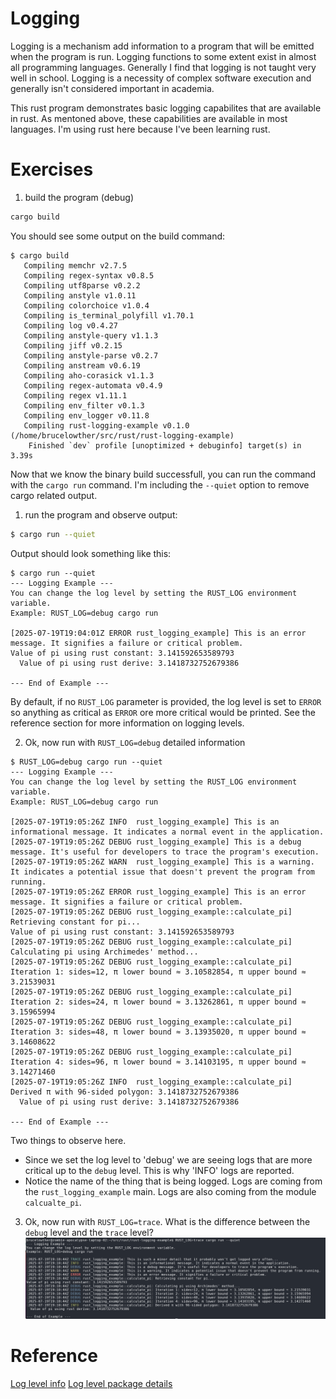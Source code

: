 # Logging
Logging is a mechanism add information to a program that will be emitted when the program is run.  Logging functions to some extent exist in almost all programming languages.
Generally I find that logging is not taught very well in school.  Logging is a necessity of complex software execution and generally isn't considered important in academia.

This rust program demonstrates basic logging capabilites that are available in rust.  As mentoned above, these capabilities are available in most languages.  I'm using rust here because I've been learning rust.

# Exercises
1) build the program (debug)
```bash
cargo build
```
You should see some output on the build command:
```text
$ cargo build
   Compiling memchr v2.7.5
   Compiling regex-syntax v0.8.5
   Compiling utf8parse v0.2.2
   Compiling anstyle v1.0.11
   Compiling colorchoice v1.0.4
   Compiling is_terminal_polyfill v1.70.1
   Compiling log v0.4.27
   Compiling anstyle-query v1.1.3
   Compiling jiff v0.2.15
   Compiling anstyle-parse v0.2.7
   Compiling anstream v0.6.19
   Compiling aho-corasick v1.1.3
   Compiling regex-automata v0.4.9
   Compiling regex v1.11.1
   Compiling env_filter v0.1.3
   Compiling env_logger v0.11.8
   Compiling rust-logging-example v0.1.0 (/home/brucelowther/src/rust/rust-logging-example)
    Finished `dev` profile [unoptimized + debuginfo] target(s) in 3.39s
```
Now that we know the binary build successfull, you can run the command with the `cargo run` command.  I'm including the `--quiet` option to remove cargo related output.

1) run the program and observe output:
```bash
$ cargo run --quiet
```
Output should look something like this:
```text
$ cargo run --quiet
--- Logging Example ---
You can change the log level by setting the RUST_LOG environment variable.
Example: RUST_LOG=debug cargo run

[2025-07-19T19:04:01Z ERROR rust_logging_example] This is an error message. It signifies a failure or critical problem.
Value of pi using rust constant: 3.141592653589793
  Value of pi using rust derive: 3.1418732752679386

--- End of Example ---
```
By default, if no `RUST_LOG` parameter is provided, the log level is set to `ERROR` so anything as critical as `ERROR` ore more critical would be printed.  See the reference section for more information on logging levels.


2) Ok, now run with `RUST_LOG=debug` detailed information
```text
$ RUST_LOG=debug cargo run --quiet
--- Logging Example ---
You can change the log level by setting the RUST_LOG environment variable.
Example: RUST_LOG=debug cargo run

[2025-07-19T19:05:26Z INFO  rust_logging_example] This is an informational message. It indicates a normal event in the application.
[2025-07-19T19:05:26Z DEBUG rust_logging_example] This is a debug message. It's useful for developers to trace the program's execution.
[2025-07-19T19:05:26Z WARN  rust_logging_example] This is a warning. It indicates a potential issue that doesn't prevent the program from running.
[2025-07-19T19:05:26Z ERROR rust_logging_example] This is an error message. It signifies a failure or critical problem.
[2025-07-19T19:05:26Z DEBUG rust_logging_example::calculate_pi] Retrieving constant for pi...
Value of pi using rust constant: 3.141592653589793
[2025-07-19T19:05:26Z DEBUG rust_logging_example::calculate_pi] Calculating pi using Archimedes' method...
[2025-07-19T19:05:26Z DEBUG rust_logging_example::calculate_pi] Iteration 1: sides=12, π lower bound ≈ 3.10582854, π upper bound ≈ 3.21539031
[2025-07-19T19:05:26Z DEBUG rust_logging_example::calculate_pi] Iteration 2: sides=24, π lower bound ≈ 3.13262861, π upper bound ≈ 3.15965994
[2025-07-19T19:05:26Z DEBUG rust_logging_example::calculate_pi] Iteration 3: sides=48, π lower bound ≈ 3.13935020, π upper bound ≈ 3.14608622
[2025-07-19T19:05:26Z DEBUG rust_logging_example::calculate_pi] Iteration 4: sides=96, π lower bound ≈ 3.14103195, π upper bound ≈ 3.14271460
[2025-07-19T19:05:26Z INFO  rust_logging_example::calculate_pi] Derived π with 96-sided polygon: 3.1418732752679386
  Value of pi using rust derive: 3.1418732752679386

--- End of Example ---
```
Two things to observe here.  
* Since we set the log level to 'debug' we are seeing logs that are more critical up to the `debug` level.  This is why 'INFO' logs are reported. 
* Notice the name of the thing that is being logged.  Logs are coming from the `rust_logging_example` main. Logs are also coming from the module `calcualte_pi`.

3) Ok, now run with `RUST_LOG=trace`.  What is the difference between the `debug` level and the `trace` level?
![](img/colorized_log_info.png)



# Reference
[Log level info](https://docs.rs/log/latest/log/enum.LevelFilter.html)
[Log level package details](https://docs.rs/log/latest/log/enum.Level.html)